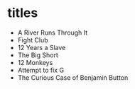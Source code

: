 # titles

- A River Runs Through It
- Fight Club
- 12 Years a Slave
- The Big Short
- 12 Monkeys
- Attempt to fix G
- The Curious Case of Benjamin Button

